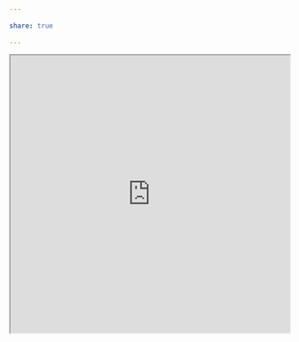 ---  
share: true  
---  
<iframe width=100% height=500px  src="https://docs.google.com/spreadsheets/d/e/2PACX-1vSKbLD0_StsX7PLbN0PAV0Sp_3VNxDhLS5hBuC5QiIsBPI1TnCbaP7uuPyz_AV0Ik_JICVc3mFqe-h-/pubhtml?widget=true&amp;headers=false"></iframe>